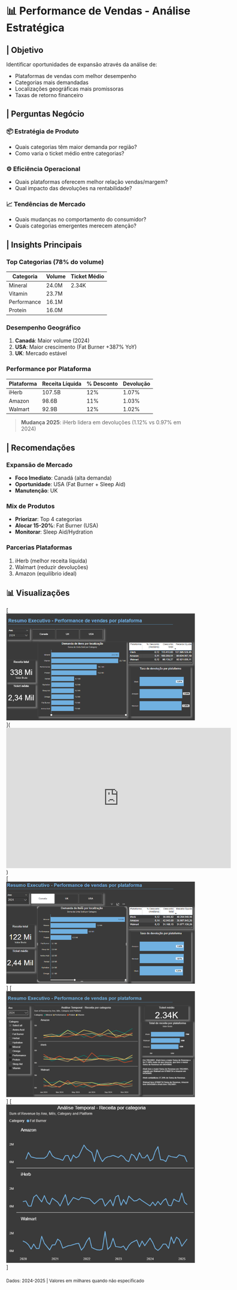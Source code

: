 # 📊 Performance de Vendas - Análise Estratégica

## | Objetivo
Identificar oportunidades de expansão através da análise de:
- Plataformas de vendas com melhor desempenho
- Categorias mais demandadas
- Localizações geográficas mais promissoras
- Taxas de retorno financeiro

## | Perguntas Negócio

### 📦 Estratégia de Produto
- Quais categorias têm maior demanda por região?
- Como varia o ticket médio entre categorias?

### ⚙️ Eficiência Operacional
- Quais plataformas oferecem melhor relação vendas/margem?
- Qual impacto das devoluções na rentabilidade?

### 📈 Tendências de Mercado
- Quais mudanças no comportamento do consumidor?
- Quais categorias emergentes merecem atenção?

## | Insights Principais

### Top Categorias (78% do volume)
| Categoria     | Volume     | Ticket Médio |
|---------------|------------|--------------|
| Mineral       | 24.0M      | 2.34K        |
| Vitamin       | 23.7M      |              |
| Performance   | 16.1M      |              |
| Protein       | 16.0M      |              |

### Desempenho Geográfico
1. **Canadá**: Maior volume (2024)
2. **USA**: Maior crescimento (Fat Burner +387% YoY)
3. **UK**: Mercado estável

### Performance por Plataforma
| Plataforma | Receita Líquida | % Desconto | Devolução |
|------------|-----------------|------------|-----------|
| iHerb      | 107.5B          | 12%        | 1.07%     |
| Amazon     | 98.6B           | 11%        | 1.03%     |
| Walmart    | 92.9B           | 12%        | 1.02%     |

> **Mudança 2025**: iHerb lidera em devoluções (1.12% vs 0.97% em 2024)

## | Recomendações

### Expansão de Mercado
- **Foco Imediato**: Canadá (alta demanda)
- **Oportunidade**: USA (Fat Burner + Sleep Aid)
- **Manutenção**: UK

### Mix de Produtos
- **Priorizar**: Top 4 categorias
- **Alocar 15-20%**: Fat Burner (USA)
- **Monitorar**: Sleep Aid/Hydration

### Parcerias Plataformas
1. iHerb (melhor receita líquida)
2. Walmart (reduzir devoluções)
3. Amazon (equilíbrio ideal)

## 📊 Visualizações
[![Dashboard Principal](graphs/dash_1.png)](<iframe title="vendas_performance" width="600" height="373.5" src="https://app.powerbi.com/view?r=eyJrIjoiYTMyYjkxYmUtNmEwYi00MDExLWIwZWMtOTBlMTk4OTFiMWZkIiwidCI6IjE0Y2JkNWE3LWVjOTQtNDZiYS1iMzE0LWNjMGZjOTcyYTE2MSIsImMiOjh9" frameborder="0" allowFullScreen="true"></iframe>)  
[![Dashboard Principal](graphs/dash_2.png)]
[![Análise Temporal](graphs/dash_3.png)]
[![Análise Temporal](graphs/dash_4.png)]

<sub>Dados: 2024-2025 | Valores em milhares quando não especificado</sub>
